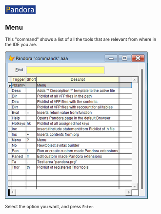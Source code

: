[![Pandora](Images/pandora2.png)](../readme.md)

## Menu

This "command" shows a list of all the tools that are relevant from where in the IDE you are. 

![menu](Images/panmenu.png)

Select the option you want, and press `Enter`.
